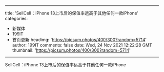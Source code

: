 
---
title: 'SellCell：iPhone 13上市后的保值率远高于其他任何一款iPhone'
categories: 
 - 新媒体
 - 199IT
 - 首页更新
headimg: 'https://picsum.photos/400/300?random=5714'
author: 199IT
comments: false
date: Wed, 24 Nov 2021 12:22:28 GMT
thumbnail: 'https://picsum.photos/400/300?random=5714'
---

<div>   
SellCell：iPhone 13上市后的保值率远高于其他任何一款iPhone  
</div>
            